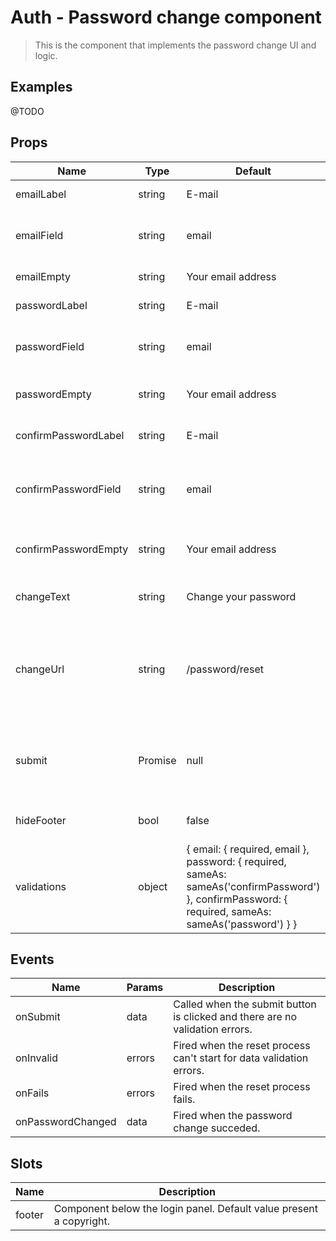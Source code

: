 # Auth - Password change component

> This is the component that implements the password change UI and logic. 

## Examples
@TODO

## Props
| Name | Type | Default | Required | Description |
|------|------|---------|----------|-------------|
| emailLabel | string | E-mail | no | Email field label. |
| emailField | string | email | no | Email field name for submit data object. |
| emailEmpty | string | Your email address | no | Email field placeholder. |
| passwordLabel | string | E-mail | no | Password field label. |
| passwordField | string | email | no | Password field name for submit data object. |
| passwordEmpty | string | Your email address | no | Password field placeholder. |
| confirmPasswordLabel | string | E-mail | no | Confirm password field label. |
| confirmPasswordField | string | email | no | Confirm password field name for submit data object. |
| confirmPasswordEmpty | string | Your email address | no | Confirm password field placeholder. |
| changeText | string | Change your password | no | Reset password button text. |
| changeUrl | string | /password/reset | no | Reset password POST url: it will use standard Laravel login route by default. |
| submit | Promise | null | no | Override component password change submit function. |
| hideFooter | bool | false | no | Hide the component footer. |
| validations | object | { email: { required, email }, password: { required, sameAs: sameAs('confirmPassword') }, confirmPassword: { required, sameAs: sameAs('password') } } | no | Validate model using Vuelidate |

## Events
| Name | Params | Description |
|------|--------|-------------|
| onSubmit | data | Called when the submit button is clicked and there are no validation errors. |
| onInvalid | errors | Fired when the reset process can't start for data validation errors. |
| onFails | errors | Fired when the reset process fails. |
| onPasswordChanged | data | Fired when the password change succeded. |

## Slots
| Name | Description |
|------|-------------|
| footer | Component below the login panel. Default value present a copyright. |


